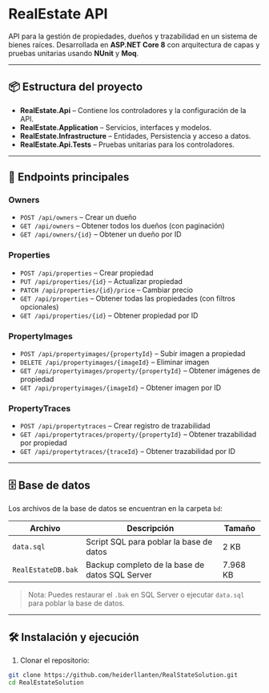 ﻿# RealEstate API

API para la gestión de propiedades, dueños y trazabilidad en un sistema de bienes raíces. Desarrollada en **ASP.NET Core 8** con arquitectura de capas y pruebas unitarias usando **NUnit** y **Moq**.

---

## 📦 Estructura del proyecto

- **RealEstate.Api** – Contiene los controladores y la configuración de la API.
- **RealEstate.Application** – Servicios, interfaces y modelos.
- **RealEstate.Infrastructure** – Entidades, Persistencia y acceso a datos.
- **RealEstate.Api.Tests** – Pruebas unitarias para los controladores.

---

## 🚀 Endpoints principales

### Owners
- `POST /api/owners` – Crear un dueño
- `GET /api/owners` – Obtener todos los dueños (con paginación)
- `GET /api/owners/{id}` – Obtener un dueño por ID

### Properties
- `POST /api/properties` – Crear propiedad
- `PUT /api/properties/{id}` – Actualizar propiedad
- `PATCH /api/properties/{id}/price` – Cambiar precio
- `GET /api/properties` – Obtener todas las propiedades (con filtros opcionales)
- `GET /api/properties/{id}` – Obtener propiedad por ID

### PropertyImages
- `POST /api/propertyimages/{propertyId}` – Subir imagen a propiedad
- `DELETE /api/propertyimages/{imageId}` – Eliminar imagen
- `GET /api/propertyimages/property/{propertyId}` – Obtener imágenes de propiedad
- `GET /api/propertyimages/{imageId}` – Obtener imagen por ID

### PropertyTraces
- `POST /api/propertytraces` – Crear registro de trazabilidad
- `GET /api/propertytraces/property/{propertyId}` – Obtener trazabilidad por propiedad
- `GET /api/propertytraces/{traceId}` – Obtener trazabilidad por ID

---

## 🗄️ Base de datos

Los archivos de la base de datos se encuentran en la carpeta `bd`:

| Archivo        | Descripción                                | Tamaño |
|----------------|--------------------------------------------|--------|
| `data.sql`     | Script SQL para poblar la base de datos | 2 KB   |
| `RealEstateDB.bak` | Backup completo de la base de datos SQL Server | 7.968 KB |

> Nota: Puedes restaurar el `.bak` en SQL Server o ejecutar `data.sql` para poblar la base de datos.

---

## 🛠️ Instalación y ejecución

1. Clonar el repositorio:

```bash
git clone https://github.com/heiderllanten/RealStateSolution.git
cd RealEstateSolution
